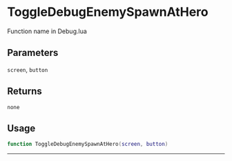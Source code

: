 # ToggleDebugEnemySpawnAtHero
Function name in Debug.lua
## Parameters
`screen`, `button`
## Returns
`none`
## Usage
```lua
function ToggleDebugEnemySpawnAtHero(screen, button)
```
---
